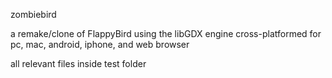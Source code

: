 zombiebird

  a remake/clone of FlappyBird using the libGDX engine cross-platformed for pc, mac, android, iphone, and web browser
  
  all relevant files inside test folder
  
  

